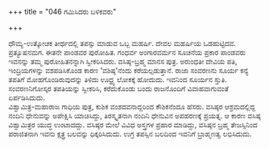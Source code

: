 +++
title = "046 ಗಮಿಸಿದರು ಬಳಿಕವರು"

+++
  
ಧೌಮ್ಯ-ಉತ್ಕೋಚಕ ತೀರ್ಥದಲ್ಲಿ ತಪಸ್ಸು ಮಾಡುವ ಒಬ್ಬ ಮಹರ್ಷಿ. ದೇವಲ ಮಹರ್ಷಿಯ ಒಡಹುಟ್ಟಿದವ. ಪ್ರತ್ಯೂಷನಮಗ. ಈತನೇ ಪಾಂಡವರ ಪುರೋಹಿತ. ಗಂಧರ್ವ ಅಂಗಾರವರ್ಮನ ಸೂಚನೆಯ ಪ್ರಕಾರ ಪಾಂಡವರು ಇವನನ್ನು ತಮ್ಮ ಪುರೋಹಿತನನ್ನಾಗಿ ಸ್ವೀಕರಿಸಿದರು.                                    ವಸಿಷ್ಠ-ಬ್ರಹ್ಮ ಮಾನಸ ಪುತ್ರ. ಅರುಂಧತೀ ದೇವಿಯ ಪತಿ, ಇಂದ್ರಿಯಗಳನ್ನು ವಶಪಡಿಸಿಕೊಂಡ ಕಾರಣ 'ವಶಿಷ್ಠ'ನೆಂದು ಕರೆಯಲ್ಪಡುತ್ತಾನೆ. ರಾಜಾ ಸಂವರಣನು ಸೂರ್ಯ ಕನ್ಯೆ ತಪತಿಗೆ ಮೋಹಗೊಂಡಿರುವುದನ್ನು ತಿಳಿದು ಊಧ್ರ್ವ ಲೋಕಕ್ಕೆ ಹೋದುದು. ಇವನಿಂದ ಸೂರ್ಯನ ಸ್ತುತಿ. ಸಂವರಣನಿಗೋಸ್ಕರ ತಪತಿಯನ್ನು ಸ್ವೀಕರಿಸಿ, ಕರೆದುಕೊಂಡು ಬಂದು ರಾಜನೊಂದಿಗೆ ವಿವಾಹವಾಗುವಂತೆ ಏರ್ಪಡಿಸಿದುದು.   
ವಿಶ್ವಾಮಿತ್ರ-ಮಹಾರಾಜ ಗಾಧಿಯ ಪುತ್ರ, ಕುಶಿಕ ವಂಶದವನಾದ್ದರಿಂದ ಕೌಶಿಕನೆಂದೂ ಹೆಸರು. ವಸಿಷ್ಠರ ಆಶ್ರಮದಲ್ಲಿದ್ದ ನಂದಿನಿ ಧೇನುವನ್ನು ಅಪೇಕ್ಷಿಸಿ ಯಾಚಿಸಿದ್ದು, ತಿರಸ್ಕೃತನಾಗಿ ನಂದಿನಿ ಧೇನುವಿನ ಅಪಹರಣಕ್ಕೆ ಪ್ರಯತ್ನ. ಆ ಕಾರಣ ವಸಿಷ್ಠ ವಿಶ್ವಾಮಿತ್ರರ ಯುದ್ಧ ಉಂಟಾದದ್ದು. ವಸಿಷ್ಠರ ಮೇಲೆ ವಿವಿಧ ಅಸ್ತ್ರಗಳ ಪ್ರಹಾರ ಮಾಡಿದ್ದು, ವಸಿಷ್ಠನ ಬ್ರಹ್ಮ ತೇಜಸ್ಸಿನಿಂದ ಪರಾಜಿತನಾಗಿ ಇವನು ಕ್ಷತ್ರ್ರ ಬಲವನ್ನು ಧಿಕ್ಕರಿಸಿದುದು. ಉಗ್ರ ತಪಸ್ಸಿನ ಬಲದಿಂದ ಇವನಿಗೆ ಬ್ರಾಹ್ಮಣತ್ವ ಲಭಿಸಿದುದು.